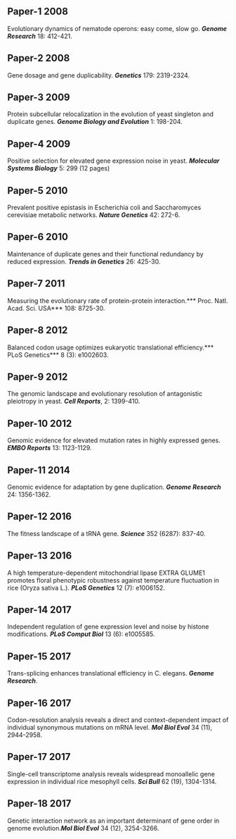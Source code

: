 ## Paper-1 2008
Evolutionary dynamics of nematode operons: easy come, slow go. ***Genome Research*** 18: 412-421.
## Paper-2 2008
Gene dosage and gene duplicability. ***Genetics*** 179: 2319-2324.
## Paper-3 2009
Protein subcellular relocalization in the evolution of yeast singleton and duplicate genes. ***Genome Biology and Evolution*** 1: 198-204.
## Paper-4 2009
Positive selection for elevated gene expression noise in yeast. ***Molecular Systems Biology*** 5: 299 (12 pages)
## Paper-5 2010
Prevalent positive epistasis in Escherichia coli and Saccharomyces cerevisiae metabolic networks. ***Nature Genetics*** 42: 272-6.
## Paper-6 2010
Maintenance of duplicate genes and their functional redundancy by reduced expression. ***Trends in Genetics*** 26: 425-30.
## Paper-7 2011
Measuring the evolutionary rate of protein-protein interaction.*** Proc. Natl. Acad. Sci. USA*** 108: 8725-30.
## Paper-8 2012
Balanced codon usage optimizes eukaryotic translational efficiency.*** PLoS Genetics*** 8 (3): e1002603.
## Paper-9 2012
 The genomic landscape and evolutionary resolution of antagonistic pleiotropy in yeast. ***Cell Reports***, 2: 1399-410.
## Paper-10 2012
Genomic evidence for elevated mutation rates in highly expressed genes. ***EMBO Reports*** 13: 1123-1129.
## Paper-11 2014
Genomic evidence for adaptation by gene duplication. ***Genome Research*** 24: 1356-1362.
## Paper-12 2016
The fitness landscape of a tRNA gene. ***Science*** 352 (6287): 837-40.
## Paper-13 2016
A high temperature-dependent mitochondrial lipase EXTRA GLUME1 promotes floral phenotypic robustness against temperature fluctuation in rice (Oryza sativa L.). ***PLoS Genetics*** 12 (7): e1006152.
## Paper-14 2017
Independent regulation of gene expression level and noise by histone modifications. ***PLoS Comput Biol*** 13 (6): e1005585.
## Paper-15 2017
 Trans-splicing enhances translational efficiency in C. elegans. ***Genome Research***.
## Paper-16 2017
Codon-resolution analysis reveals a direct and context-dependent impact of individual synonymous mutations on mRNA level. ***Mol Biol Evol*** 34 (11), 2944-2958.
## Paper-17 2017
Single-cell transcriptome analysis reveals widespread monoallelic gene expression in individual rice mesophyll cells. ***Sci Bull*** 62 (19), 1304-1314.
## Paper-18 2017
 Genetic interaction network as an important determinant of gene order in genome evolution.***Mol Biol Evol*** 34 (12), 3254-3266.
